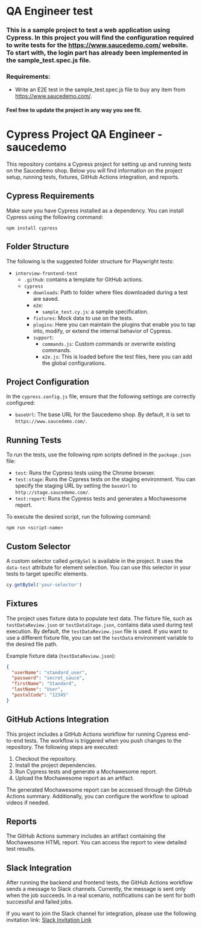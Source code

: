 # QA Engineer test

### This is a sample project to test a web application using Cypress. In this project you will find the configuration required to write tests for the https://www.saucedemo.com/ website. To start with, the login part has already been implemented in the sample_test.spec.js file.

### Requirements:

- Write an E2E test in the sample_test.spec.js file to buy any item from https://www.saucedemo.com/.

#### Feel free to update the project in any way you see fit.

# Cypress Project QA Engineer - saucedemo

This repository contains a Cypress project for setting up and running tests on the Saucedemo shop. Below you will find information on the project setup, running tests, fixtures, GitHub Actions integration, and reports.

## Cypress Requirements

Make sure you have Cypress installed as a dependency. You can install Cypress using the following command:

```
npm install cypress
```

## Folder Structure

The following is the suggested folder structure for Playwright tests:

* `interview-frontend-test`
    * `.github`: contains a template for GitHub actions.
    * `cypress`
      * `downloads`: Path to folder where files downloaded during a test are saved.
      * `e2e`: 
          * `sample_test.cy.js`: a sample specification.
      * `fixtures`: Mock data to use on the tests.
      * `plugins`: Here you can maintain the plugins that enable you to tap into, modify, or extend the internal behavior of Cypress.
      * `support`:
        * `commands.js`: Custom commands or overwrite existing commands.
        * `e2e.js`: This is loaded before the test files, here you can add the global configurations.
      

## Project Configuration

In the `cypress.config.js` file, ensure that the following settings are correctly configured:

- `baseUrl`: The base URL for the Saucedemo shop. By default, it is set to `https://www.saucedemo.com/`.

## Running Tests

To run the tests, use the following npm scripts defined in the `package.json` file:

- `test`: Runs the Cypress tests using the Chrome browser.
- `test:stage`: Runs the Cypress tests on the staging environment. You can specify the staging URL by setting the `baseUrl` to `http://stage.saucedemo.com/`.
- `test:report`: Runs the Cypress tests and generates a Mochawesome report.

To execute the desired script, run the following command:

```
npm run <script-name>
```

## Custom Selector

A custom selector called `getBySel` is available in the project. It uses the `data-test` attribute for element selection. You can use this selector in your tests to target specific elements.

```javascript
cy.getBySel('your-selector')
```

## Fixtures

The project uses fixture data to populate test data. The fixture file, such as `testDataReview.json` or `testDataStage.json`, contains data used during test execution. By default, the `testDataReview.json` file is used. If you want to use a different fixture file, you can set the `testData` environment variable to the desired file path.

Example fixture data (`testDataReview.json`):

```json
{
  "userName": "standard_user",
  "password": "secret_sauce",
  "firstName": "Standard",
  "lastName": "User",
  "postalCode": "12345"
}
```

## GitHub Actions Integration

This project includes a GitHub Actions workflow for running Cypress end-to-end tests. The workflow is triggered when you push changes to the repository. The following steps are executed:

1. Checkout the repository.
2. Install the project dependencies.
3. Run Cypress tests and generate a Mochawesome report.
4. Upload the Mochawesome report as an artifact.

The generated Mochawesome report can be accessed through the GitHub Actions summary. Additionally, you can configure the workflow to upload videos if needed.

## Reports

The GitHub Actions summary includes an artifact containing the Mochawesome HTML report. You can access the report to view detailed test results.

## Slack Integration

After running the backend and frontend tests, the GitHub Actions workflow sends a message to Slack channels. Currently, the message is sent only when the job succeeds. In a real scenario, notifications can be sent for both successful and failed jobs.

If you want to join the Slack channel for integration, please use the following invitation link: [Slack Invitation Link](https://join.slack.com/t/github-integrationhq/shared_invite/zt-1uzcgmgde-j6JNKORGMNZgAI2ayyvUYg)
